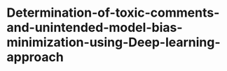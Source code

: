 # Determination-of-toxic-comments-and-unintended-model-bias-minimization-using-Deep-learning-approach